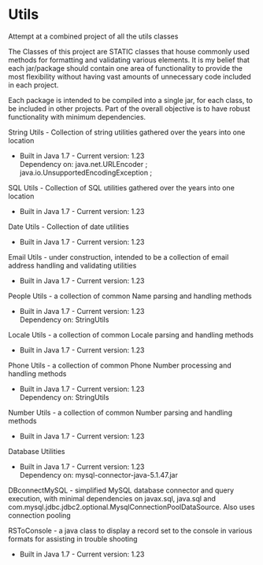 # Utils
Attempt at a combined project of all the utils classes

The Classes of this project are STATIC classes that house commonly used methods for formatting and validating various elements.
It is my belief that each jar/package should contain one area of functionality to provide the most flexibility without having vast amounts of unnecessary code included in each project. 

Each package is intended to be compiled into a single jar, for each class, to be included in other projects. Part of the overall objective is to have robust functionality with minimum dependencies.

String Utils - Collection of string utilities gathered over the years into one location <br>
  - Built in Java 1.7 - Current version: 1.23<br>
  Dependency on: java.net.URLEncoder ;
	java.io.UnsupportedEncodingException ;


SQL Utils - Collection of SQL utilities gathered over the years into one location <br>
  - Built in Java 1.7 - Current version: 1.23<br>

  	
Date Utils - Collection of date utilities <br>
  - Built in Java 1.7 - Current version: 1.23<br>
  
 
Email Utils - under construction, intended to be a collection of email address handling and validating utilities<br>
  - Built in Java 1.7 - Current version: 1.23<br>


People Utils - a collection of common Name parsing and handling methods <br>
  - Built in Java 1.7 - Current version: 1.23<br>
  Dependency on: StringUtils


Locale Utils - a collection of common Locale parsing and handling methods<br>
  - Built in Java 1.7 - Current version: 1.23<br>


Phone Utils - a collection of common Phone Number processing and handling methods  <br>
  - Built in Java 1.7 - Current version: 1.23<br>
  Dependency on: StringUtils
  
  
Number Utils - a collection of common Number parsing and handling methods<br>
  - Built in Java 1.7 - Current version: 1.23<br>


Database Utilities <br>
  - Built in Java 1.7 - Current version: 1.23<br>
  Dependency on: mysql-connector-java-5.1.47.jar

DBconnectMySQL - simplified MySQL database connector and query execution, with minimal dependencies on javax.sql, java.sql and com.mysql.jdbc.jdbc2.optional.MysqlConnectionPoolDataSource. Also uses connection pooling

RSToConsole - a java class to display a record set to the console in various formats for assisting in trouble shooting<br>
  - Built in Java 1.7 - Current version: 1.23<br>

